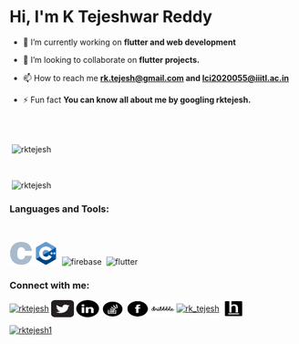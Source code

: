 <h1 align="left">Hi, I'm K Tejeshwar Reddy</h1>

- 🔭 I’m currently working on **flutter and web development**

- 👯 I’m looking to collaborate on **flutter projects.**

- 📫 How to reach me **rk.tejesh@gmail.com and lci2020055@iiitl.ac.in**

- ⚡ Fun fact **You can know all about me by googling rktejesh.**
<br>
<br>
<p>&nbsp;<img align="center" src="https://github-readme-stats.vercel.app/api?username=rktejesh&count_private=true&show_icons=true&theme=radical)](https://github.com/anuraghazra/github-readme-stats" alt="rktejesh" />
</p>
<br>
<p>&nbsp;<img align="center" src="https://github-readme-streak-stats.herokuapp.com/?user=rktejesh&" alt="rktejesh" /></p>

<h3 align="left">Languages and Tools:</h3>
<br>
<p align="left"><img src="https://raw.githubusercontent.com/devicons/devicon/master/icons/c/c-original.svg" alt="c" width="40" height="40"/>&nbsp;<img src="https://raw.githubusercontent.com/devicons/devicon/master/icons/cplusplus/cplusplus-original.svg" alt="cplusplus" width="40" height="40"/>&nbsp; <img src="https://www.vectorlogo.zone/logos/firebase/firebase-icon.svg" alt="firebase" width="40" height="40"/>&nbsp; <img src="https://www.vectorlogo.zone/logos/flutterio/flutterio-icon.svg" alt="flutter" width="40" height="40"/> </p>

<h3 align="left">Connect with me:</h3>
<p align="left">
<a href="https://dev.to/rktejesh" target="blank"><img align="center" src="https://cdn.jsdelivr.net/npm/simple-icons@3.0.1/icons/dev-dot-to.svg" alt="rktejesh" height="30" width="40" /></a>
<a href="https://twitter.com/rktejesh1" target="blank"><img align="center" src="./353322.svg" alt="rktejesh1" height="30" width="40" /></a>
<a href="https://linkedin.com/in/rktejesh" target="blank"><img align="center" src="./linkedin_black_logo_icon_147114.svg" alt="rktejesh" height="30" width="40" /></a>
<a href="https://stackoverflow.com/users/14700514" target="blank"><img align="center" src="./iconfinder_stackoverflow_rounded_394191.svg" alt="rktejesh" height="30" width="40" /></a>
<a href="https://fb.com/rktejesh" target="blank"><img align="center" src="./iconfinder_facebook_circle_black_107153.svg" alt="rktejesh" height="30" width="40" /></a>
<a href="https://dribbble.com/rktejesh" target="blank"><img align="center" src="./iconfinder_BW_Dribbble_3_glyph_svg_5305156.svg" alt="rktejesh" height="30" width="40" /></a>
<a href="https://www.codechef.com/users/rk_tejesh" target="blank"><img align="center" src="https://cdn.jsdelivr.net/npm/simple-icons@3.1.0/icons/codechef.svg" alt="rk_tejesh" height="30" width="40" /></a>
<a href="https://www.hackerearth.com/@rktejesh" target="blank"><img align="center" src="./cib-hackerearth.svg" alt="rktejesh" height="30" width="40" /></a>
</p>

<p align="left"> <a href="https://twitter.com/rktejesh1" target="blank"><img src="https://img.shields.io/twitter/follow/rktejesh1?logo=twitter&style=for-the-badge" alt="rktejesh1" /></a> </p>
